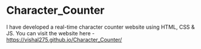 # Character_Counter
I have developed a real-time character counter website using HTML, CSS &amp; JS. You can visit the website here - https://vishal275.github.io/Character_Counter/

